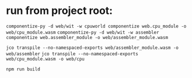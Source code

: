 # run from project root:
`componentize-py -d web/wit -w cpuworld componentize web.cpu_module -o web/cpu_module.wasm`
`componentize-py -d web/wit -w assembler componentize web.assembler_module -o web/assembler_module.wasm`

`jco transpile --no-namespaced-exports web/assembler_module.wasm -o web/assembler`
`jco transpile --no-namespaced-exports web/cpu_module.wasm -o web/cpu`


`npm run build`
